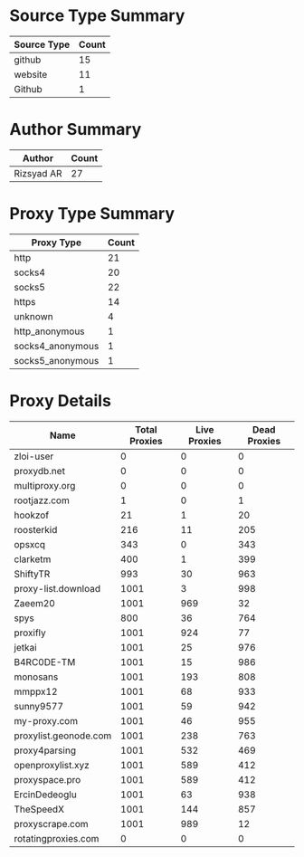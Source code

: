 # Source Type Summary

| Source Type | Count |
|-------------|-------|
| github | 15 |
| website | 11 |
| Github | 1 |


# Author Summary

| Author | Count |
|--------|-------|
| Rizsyad AR | 27 |


# Proxy Type Summary

| Proxy Type | Count |
|------------|-------|
| http | 21 |
| socks4 | 20 |
| socks5 | 22 |
| https | 14 |
| unknown | 4 |
| http_anonymous | 1 |
| socks4_anonymous | 1 |
| socks5_anonymous | 1 |


# Proxy Details

| Name | Total Proxies | Live Proxies | Dead Proxies |
|------|---------------|--------------|---------------|
| zloi-user | 0 | 0 | 0 |
| proxydb.net | 0 | 0 | 0 |
| multiproxy.org | 0 | 0 | 0 |
| rootjazz.com | 1 | 0 | 1 |
| hookzof | 21 | 1 | 20 |
| roosterkid | 216 | 11 | 205 |
| opsxcq | 343 | 0 | 343 |
| clarketm | 400 | 1 | 399 |
| ShiftyTR | 993 | 30 | 963 |
| proxy-list.download | 1001 | 3 | 998 |
| Zaeem20 | 1001 | 969 | 32 |
| spys | 800 | 36 | 764 |
| proxifly | 1001 | 924 | 77 |
| jetkai | 1001 | 25 | 976 |
| B4RC0DE-TM | 1001 | 15 | 986 |
| monosans | 1001 | 193 | 808 |
| mmppx12 | 1001 | 68 | 933 |
| sunny9577 | 1001 | 59 | 942 |
| my-proxy.com | 1001 | 46 | 955 |
| proxylist.geonode.com | 1001 | 238 | 763 |
| proxy4parsing | 1001 | 532 | 469 |
| openproxylist.xyz | 1001 | 589 | 412 |
| proxyspace.pro | 1001 | 589 | 412 |
| ErcinDedeoglu | 1001 | 63 | 938 |
| TheSpeedX | 1001 | 144 | 857 |
| proxyscrape.com | 1001 | 989 | 12 |
| rotatingproxies.com | 0 | 0 | 0 |
